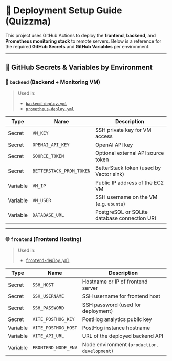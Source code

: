 # 🚀 Deployment Setup Guide (Quizzma)

This project uses GitHub Actions to deploy the **frontend**, **backend**, and **Prometheus monitoring stack** to remote servers. Below is a reference for the required **GitHub Secrets** and **GitHub Variables** per environment.

---

## 🔐 GitHub **Secrets & Variables by Environment**

### 🧩 `backend` (Backend + Monitoring VM)

> Used in:
> - [`backend-deploy.yml`](.github/workflows/backend-deploy.yml)
> - [`prometheus-deploy.yml`](.github/workflows/prometheus-deploy.yml)

| Type     | Name                        | Description                  |
|----------|-----------------------------|------------------------------|
| Secret   | `VM_KEY`                    | SSH private key for VM access |
| Secret   | `OPENAI_API_KEY`            | OpenAI API key               |
| Secret   | `SOURCE_TOKEN`              | Optional external API source token |
| Secret   | `BETTERSTACK_PROM_TOKEN`    | BetterStack token (used by Vector sink) |
| Variable | `VM_IP`                     | Public IP address of the EC2 VM |
| Variable | `VM_USER`                   | SSH username on the VM (e.g. `ubuntu`) |
| Variable | `DATABASE_URL`              | PostgreSQL or SQLite database connection URI |

---

### 🌐 `frontend` (Frontend Hosting)

> Used in:
> - [`frontend-deploy.yml`](.github/workflows/frontend-deploy.yml)

| Type     | Name                        | Description                                  |
|----------|-----------------------------|----------------------------------------------|
| Secret   | `SSH_HOST`                  | Hostname or IP of frontend server            |
| Secret   | `SSH_USERNAME`              | SSH username for frontend host               |
| Secret   | `SSH_PASSWORD`              | SSH password (used for deployment)           |
| Secret   | `VITE_POSTHOG_KEY`          | PostHog analytics public key                 |
| Variable | `VITE_POSTHOG_HOST`         | PostHog instance hostname    |
| Variable | `VITE_API_URL`              | URL of the deployed backend API              |
| Variable | `FRONTEND_NODE_ENV`         | Node environment (`production`, `development`) |

